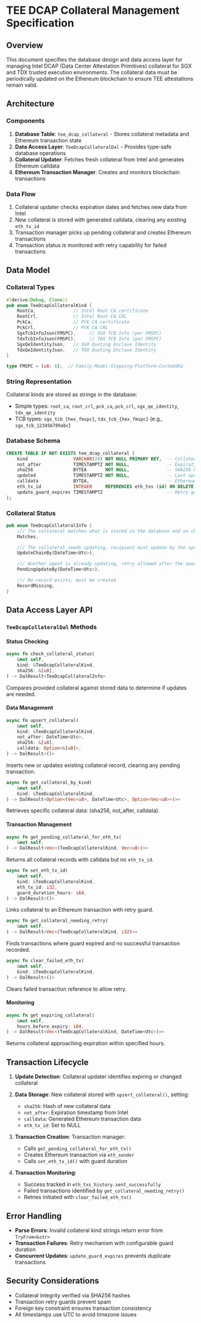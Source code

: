 # TEE DCAP Collateral Management Specification

## Overview

This document specifies the database design and data access layer for managing Intel DCAP (Data Center Attestation
Primitives) collateral for SGX and TDX trusted execution environments. The collateral data must be periodically updated
on the Ethereum blockchain to ensure TEE attestations remain valid.

## Architecture

### Components

1. **Database Table**: `tee_dcap_collateral` - Stores collateral metadata and Ethereum transaction state
2. **Data Access Layer**: `TeeDcapCollateralDal` - Provides type-safe database operations
3. **Collateral Updater**: Fetches fresh collateral from Intel and generates Ethereum calldata
4. **Ethereum Transaction Manager**: Creates and monitors blockchain transactions

### Data Flow

1. Collateral updater checks expiration dates and fetches new data from Intel
2. New collateral is stored with generated calldata, clearing any existing `eth_tx_id`
3. Transaction manager picks up pending collateral and creates Ethereum transactions
4. Transaction status is monitored with retry capability for failed transactions

## Data Model

### Collateral Types

```rust
#[derive(Debug, Clone)]
pub enum TeeDcapCollateralKind {
    RootCa,              // Intel Root CA certificate
    RootCrl,             // Intel Root CA CRL
    PckCa,               // PCK CA certificate
    PckCrl,              // PCK CA CRL
    SgxTcbInfoJson(FMSPC),     // SGX TCB Info (per FMSPC)
    TdxTcbInfoJson(FMSPC),     // TDX TCB Info (per FMSPC)
    SgxQeIdentityJson,   // SGX Quoting Enclave Identity
    TdxQeIdentityJson,   // TDX Quoting Enclave Identity
}

type FMSPC = [u8; 6];  // Family-Model-Stepping-Platform-CustomSKU
```

### String Representation

Collateral kinds are stored as strings in the database:

- Simple types: `root_ca`, `root_crl`, `pck_ca`, `pck_crl`, `sgx_qe_identity`, `tdx_qe_identity`
- TCB types: `sgx_tcb_{hex_fmspc}`, `tdx_tcb_{hex_fmspc}` (e.g., `sgx_tcb_123456789abc`)

### Database Schema

```sql
CREATE TABLE IF NOT EXISTS tee_dcap_collateral (
    kind                 VARCHAR(20) NOT NULL PRIMARY KEY,  -- Collateral type identifier
    not_after            TIMESTAMPTZ NOT NULL,              -- Expiration timestamp
    sha256               BYTEA       NOT NULL,              -- SHA256 hash of collateral data
    updated              TIMESTAMPTZ NOT NULL,              -- Last update timestamp
    calldata             BYTEA,                             -- Ethereum transaction calldata
    eth_tx_id            INTEGER     REFERENCES eth_txs (id) ON DELETE SET NULL,  -- Link to Ethereum transaction
    update_guard_expires TIMESTAMPTZ                        -- Retry guard expiration
);
```

### Collateral Status

```rust
pub enum TeeDcapCollateralInfo {
    /// The collateral matches what is stored in the database and on chain
    Matches,

    /// The collateral needs updating, recipient must update by the specified time
    UpdateChainBy(DateTime<Utc>),

    /// Another agent is already updating, retry allowed after the specified time
    PendingUpdateBy(DateTime<Utc>),

    /// No record exists, must be created
    RecordMissing,
}
```

## Data Access Layer API

### `TeeDcapCollateralDal` Methods

#### Status Checking

```rust
async fn check_collateral_status(
    &mut self,
    kind: &TeeDcapCollateralKind,
    sha256: &[u8],
) -> DalResult<TeeDcapCollateralInfo>
```

Compares provided collateral against stored data to determine if updates are needed.

#### Data Management

```rust
async fn upsert_collateral(
    &mut self,
    kind: &TeeDcapCollateralKind,
    not_after: DateTime<Utc>,
    sha256: &[u8],
    calldata: Option<&[u8]>,
) -> DalResult<()>
```

Inserts new or updates existing collateral record, clearing any pending transaction.

```rust
async fn get_collateral_by_kind(
    &mut self,
    kind: &TeeDcapCollateralKind,
) -> DalResult<Option<(Vec<u8>, DateTime<Utc>, Option<Vec<u8>>)>>
```

Retrieves specific collateral data: (sha256, not_after, calldata).

#### Transaction Management

```rust
async fn get_pending_collateral_for_eth_tx(
    &mut self,
) -> DalResult<Vec<(TeeDcapCollateralKind, Vec<u8>)>>
```

Returns all collateral records with calldata but no `eth_tx_id`.

```rust
async fn set_eth_tx_id(
    &mut self,
    kind: &TeeDcapCollateralKind,
    eth_tx_id: i32,
    guard_duration_hours: i64,
) -> DalResult<()>
```

Links collateral to an Ethereum transaction with retry guard.

```rust
async fn get_collateral_needing_retry(
    &mut self,
) -> DalResult<Vec<(TeeDcapCollateralKind, i32)>>
```

Finds transactions where guard expired and no successful transaction recorded.

```rust
async fn clear_failed_eth_tx(
    &mut self,
    kind: &TeeDcapCollateralKind,
) -> DalResult<()>
```

Clears failed transaction reference to allow retry.

#### Monitoring

```rust
async fn get_expiring_collateral(
    &mut self,
    hours_before_expiry: i64,
) -> DalResult<Vec<(TeeDcapCollateralKind, DateTime<Utc>)>>
```

Returns collateral approaching expiration within specified hours.

## Transaction Lifecycle

1. **Update Detection**: Collateral updater identifies expiring or changed collateral
2. **Data Storage**: New collateral stored with `upsert_collateral()`, setting:
   - `sha256`: Hash of new collateral data
   - `not_after`: Expiration timestamp from Intel
   - `calldata`: Generated Ethereum transaction data
   - `eth_tx_id`: Set to NULL
3. **Transaction Creation**: Transaction manager:

   - Calls `get_pending_collateral_for_eth_tx()`
   - Creates Ethereum transaction via `eth_sender`
   - Calls `set_eth_tx_id()` with guard duration

4. **Transaction Monitoring**:
   - Success tracked in `eth_txs_history.sent_successfully`
   - Failed transactions identified by `get_collateral_needing_retry()`
   - Retries initiated with `clear_failed_eth_tx()`

## Error Handling

- **Parse Errors**: Invalid collateral kind strings return error from `TryFrom<&str>`
- **Transaction Failures**: Retry mechanism with configurable guard duration
- **Concurrent Updates**: `update_guard_expires` prevents duplicate transactions

## Security Considerations

- Collateral integrity verified via SHA256 hashes
- Transaction retry guards prevent spam
- Foreign key constraint ensures transaction consistency
- All timestamps use UTC to avoid timezone issues

